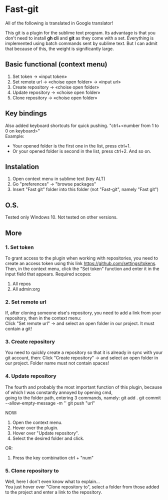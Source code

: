 # Fast-git

All of the following is translated in Google translator!

This git is a plugin for the sublime text program. Its advantage is that you don't need to install **gh cli** and **git** as they come with a set. 
Everything is implemented using batch commands sent by sublime text. But I can admit that because of this, the weight is significantly large.

## Basic functional (context menu)
1. Set token → «input token»
2. Set remote url → «choise open folder» → «input url»
3. Create repository → «choise open folder»
4. Update repository → «choise open folder»
5. Clone repository → «choise open folder»

## Key bindings 
Also added keyboard shortcuts for quick pushing. "ctrl+<number from 1 to 0 on keyboard>"  
Example:  
 - Your opened folder is the first one in the list, press ctrl+1.  
 - Or your opened folder is second in the list, press ctrl+2. And so on.
 
## Instalation  
1. Open context menu in sublime text (key ALT)
2. Go "preferences" → "browse packages"
3. Insert "Fast git" folder into this folder (not "Fast-git", namely "Fast git")

## O.S.
Tested only Windows 10. Not tested on other versions.

## More
### 1. Set token
To grant access to the plugin when working with repositories, you need to create an access token using this link https://github.com/settings/tokens.  
Then, in the context menu, click the "Set token" function and enter it in the input field that appears.
Required scopes:
1. All repos
2. All admin:org  

### 2. Set remote url
If, after cloning someone else's repository, you need to add a link from your repository, then in the context menu:  
Click "Set remote url" → and select an open folder in our project. It must contain a git!

### 3. Create repository
You need to quickly create a repository so that it is already in sync with your git account, then:
Click "Create repository" → and select an open folder in our project. Folder name must not contain spaces!

### 4. Update repository
The fourth and probably the most important function of this plugin, because of which I was constantly annoyed by opening cmd,  
going to the folder path, entering 3 commands, namely:
git add .
git commit --allow-empty-message -m ''
git push "url"

NOW:
1. Open the context menu.
2. Hover over the plugin.
3. Hover over "Update repository".
4. Select the desired folder and click.

OR:
1. Press the key combination ctrl + "num"

### 5. Clone repository to
Well, here I don't even know what to explain...  
You just hover over "Clone repository to", select a folder from those added to the project and enter a link to the repository.
